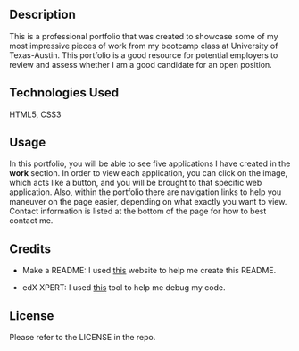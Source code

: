 ## Description
This is a professional portfolio that was created to showcase some of my most impressive pieces of work from my bootcamp class at University of Texas-Austin. This portfolio is a good resource for potential employers to review and assess whether I am a good candidate for an open position. 

## Technologies Used
HTML5,
CSS3

## Usage
In this portfolio, you will be able to see five applications I have created in the **work** section. In order to view each application, you can click on the image, which acts like a button, and you will be brought to that specific web application. Also, within the portfolio there are navigation links to help you maneuver on the page easier, depending on what exactly you want to view. Contact information is listed at the bottom of the page for how to best contact me. 

## Credits
- Make a README: I used [this](https://www.makeareadme.com/) website to help me create this README.

- edX XPERT: I used [this](https://bootcampspot.instructure.com/courses/5291/external_tools/313) tool to help me debug my code.

## License
Please refer to the LICENSE in the repo.